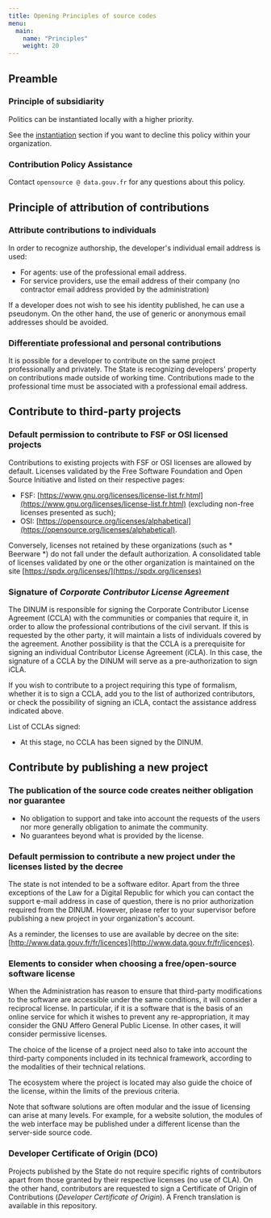 ```yaml
---
title: Opening Principles of source codes
menu:
  main:
    name: "Principles"
    weight: 20
---
```


## Preamble

### Principle of subsidiarity

Politics can be instantiated locally with a higher priority.

See the [instantiation](Instanciation.md) section  if you want to decline this policy within your organization.

### Contribution Policy Assistance

Contact `opensource @ data.gouv.fr` for any questions about this policy.

## Principle of attribution of contributions

### Attribute contributions to individuals

In order to recognize authorship, the developer's individual email address is used:

* For agents: use of the professional email address.
* For service providers, use the email address of their company (no contractor email address provided by the administration)

If a developer does not wish to see his identity published, he can use a pseudonym.  On the other hand, the use of generic or anonymous email addresses should be avoided.

### Differentiate professional and personal contributions

It is possible for a developer to contribute on the same project professionally and privately.  The State is recognizing developers' property on contributions made outside of working time. Contributions made to the professional time must be associated with a professional email address.

## Contribute to third-party projects

### Default permission to contribute to FSF or OSI licensed projects

Contributions to existing projects with FSF or OSI licenses are allowed by default.  Licenses validated by the Free Software Foundation and Open Source Initiative and listed on their respective pages:

* FSF: [https://www.gnu.org/licenses/license-list.fr.html](https://www.gnu.org/licenses/license-list.fr.html) (excluding non-free licenses presented as such);
* OSI: [https://opensource.org/licenses/alphabetical](https://opensource.org/licenses/alphabetical).


Conversely, licenses not retained by these organizations (such as * Beerware *) do not fall under the default authorization.  A consolidated table of licenses validated by one or the other organization is maintained on the site [https://spdx.org/licenses/](https://spdx.org/licenses)

### Signature of *Corporate Contributor License Agreement*

The DINUM is responsible for signing the Corporate Contributor License Agreement (CCLA) with the communities or companies that require it, in order to allow the professional contributions of the civil servant. If this is requested by the other party, it will maintain a lists of individuals covered by the agreement. Another possibility is that the CCLA is a prerequisite for signing an individual Contributor License Agreement (iCLA). In this case, the signature of a CCLA by the DINUM will serve as a pre-authorization to sign iCLA.

If you wish to contribute to a project requiring this type of formalism, whether it is to sign a CCLA, add you to the list of authorized contributors, or check the possibility of signing an iCLA, contact the assistance address indicated above.

List of CCLAs signed:

* At this stage, no CCLA has been signed by the DINUM.

## Contribute by publishing a new project

### The publication of the source code creates neither obligation nor guarantee

* No obligation to support and take into account the requests of the users nor more generally obligation to animate the community.
* No guarantees beyond what is provided by the license.

### Default permission to contribute a new project under the licenses listed by the decree

The state is not intended to be a software editor. Apart from the three exceptions of the Law for a Digital Republic for which you can contact the support e-mail address in case of question, there is no prior authorization required from the DINUM. However, please refer to your supervisor before publishing a new project in your organization's account.

As a reminder, the licenses to use are available by decree on the site: [http://www.data.gouv.fr/fr/licences](http://www.data.gouv.fr/fr/licences).

### Elements to consider when choosing a free/open-source software license

When the Administration has reason to ensure that third-party modifications to the software are accessible under the same conditions, it will consider a reciprocal license. In particular, if it is a software that is the basis of an online service for which it wishes to prevent any re-appropriation, it may consider the GNU Affero General Public License. In other cases, it will consider permissive licenses.

The choice of the license of a project need also to take into account the third-party components included in its technical framework, according to the modalities of their technical relations.

The ecosystem where the project is located may also guide the choice of the license, within the limits of the previous criteria.

Note that software solutions are often modular and the issue of licensing can arise at many levels. For example, for a website solution, the modules of the web interface may be published under a different license than the server-side source code.

### Developer Certificate of Origin (DCO)

Projects published by the State do not require specific rights of contributors apart from those granted by their respective licenses (no use of CLA). On the other hand, contributors are requested to sign a Certificate of Origin of Contributions (*Developer Certificate of Origin*). A French translation is available in this repository.
